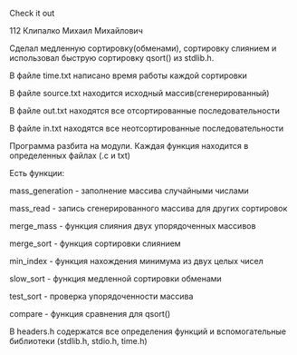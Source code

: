 Check it out

112 Клипалко Михаил Михайлович

Сделал медленную сортировку(обменами), сортировку слиянием и использовал быструю сортировку qsort() из stdlib.h.

В файле time.txt написано время работы каждой сортировки

В файле source.txt находится исходный массив(сгенерированный)

В файле out.txt находятся все отсортированные последовательности

В файле in.txt находятся все неотсортированные последовательности

Программа разбита на модули. Каждая функция находится в определенных файлах (.c и txt)

Есть функции:

mass_generation - заполнение массива случайными числами

mass_read - запись сгенерированного массива для других сортировок

merge_mass - функция слияния двух упорядоченных массивов

merge_sort - функция сортировки слиянием

min_index - функция нахождения минимума из двух целых чисел

slow_sort - функция медленной сортировки обменами

test_sort - проверка упорядоченности массива

compare - функция сравнения для qsort()

В headers.h содержатся все определения функций и вспомогательные библиотеки (stdlib.h, stdio.h, time.h)
